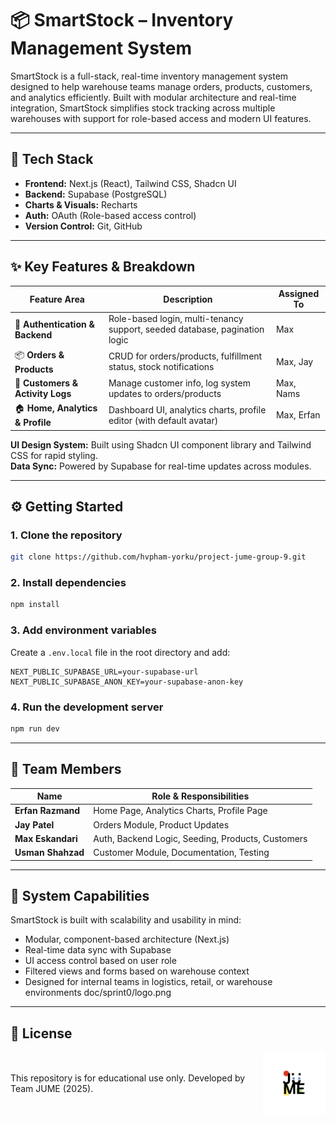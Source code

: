 

# 📦 SmartStock – Inventory Management System

SmartStock is a full-stack, real-time inventory management system designed to help warehouse teams manage orders, products, customers, and analytics efficiently. Built with modular architecture and real-time integration, SmartStock simplifies stock tracking across multiple warehouses with support for role-based access and modern UI features.

---

## 🚀 Tech Stack

- **Frontend:** Next.js (React), Tailwind CSS, Shadcn UI
- **Backend:** Supabase (PostgreSQL)
- **Charts & Visuals:** Recharts
- **Auth:** OAuth (Role-based access control)
- **Version Control:** Git, GitHub

---

## ✨ Key Features & Breakdown

| Feature Area                        | Description                                                                 | Assigned To           |
|------------------------------------|-----------------------------------------------------------------------------|------------------------|
| 🔐 **Authentication & Backend**    | Role-based login, multi-tenancy support, seeded database, pagination logic | Max                    |
| 📦 **Orders & Products**           | CRUD for orders/products, fulfillment status, stock notifications          | Max, Jay               |
| 👥 **Customers & Activity Logs**   | Manage customer info, log system updates to orders/products                 | Max, Nams              |
| 🏠 **Home, Analytics & Profile**   | Dashboard UI, analytics charts, profile editor (with default avatar)       | Max, Erfan             |

**UI Design System:** Built using Shadcn UI component library and Tailwind CSS for rapid styling.  
**Data Sync:** Powered by Supabase for real-time updates across modules.

---

## ⚙️ Getting Started

### 1. Clone the repository
```bash
git clone https://github.com/hvpham-yorku/project-jume-group-9.git
```

### 2. Install dependencies
```bash
npm install
```

### 3. Add environment variables
Create a `.env.local` file in the root directory and add:
```
NEXT_PUBLIC_SUPABASE_URL=your-supabase-url
NEXT_PUBLIC_SUPABASE_ANON_KEY=your-supabase-anon-key
```

### 4. Run the development server
```bash
npm run dev
```
---

## 👥 Team Members

| Name              | Role & Responsibilities                            |
|-------------------|-----------------------------------------------------|
| **Erfan Razmand** | Home Page, Analytics Charts, Profile Page           |
| **Jay Patel**     | Orders Module, Product Updates                      |
| **Max Eskandari** | Auth, Backend Logic, Seeding, Products, Customers   |
| **Usman Shahzad** | Customer Module, Documentation, Testing             |

---

## 🧠 System Capabilities

SmartStock is built with scalability and usability in mind:
- Modular, component-based architecture (Next.js)
- Real-time data sync with Supabase
- UI access control based on user role
- Filtered views and forms based on warehouse context
- Designed for internal teams in logistics, retail, or warehouse environments doc/sprint0/logo.png

---

## 📝 License
<div style="display: flex; justify-content: space-between; align-items: center;">
  <p>This repository is for educational use only. Developed by Team JUME (2025).</p>
  <img src="doc/sprint0/logo.png" alt="JUME Logo" width="100"/>
</div>
